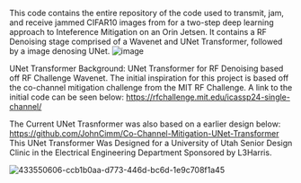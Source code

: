 This code contains the entire repository of the code used to transmit, jam, and receive jammed CIFAR10 images from for a two-step deep learning approach to Inteference Mitigation on an Orin Jetsen. It contains a RF Denoising stage comprised of a Wavenet and UNet Transformer, followed by a image denosing UNet.
 ![image](https://github.com/user-attachments/assets/9f60f2c6-283d-4de2-89e6-715b314e20a2)



UNet Transformer Background:
UNet Transformer for RF Denoising based off RF Challenge Wavenet. The initial inspiration for this project is based off the co-channel mitigation challenge from the MIT RF Challenge. A link to the initial code can be seen below:
https://rfchallenge.mit.edu/icassp24-single-channel/

The Current UNet Trasnformer was also based on a earlier design below: https://github.com/JohnCimm/Co-Channel-Mitigation-UNet-Transformer
This UNet Transformer Was Designed for a University of Utah Senior Design Clinic in the Electrical Engineering Department Sponsored by L3Harris.



![433550606-ccb1b0aa-d773-446d-bc6d-1e9c708f1a45](https://github.com/user-attachments/assets/e7451f7b-2b58-4a4c-bc5c-c1ca9b9a47d5)
